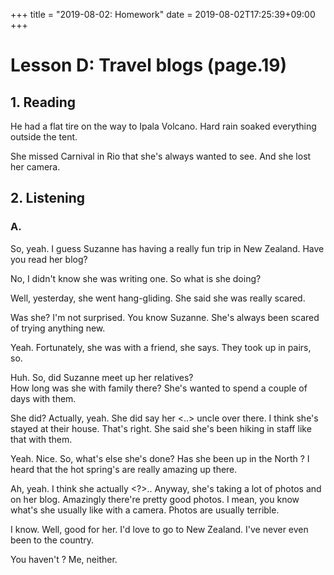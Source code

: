 +++
title =  "2019-08-02: Homework"
date = 2019-08-02T17:25:39+09:00
+++

# Lesson D: Travel blogs (page.19)

## 1. Reading

He had a flat tire on the way to Ipala Volcano.
Hard rain soaked everything outside the tent.

She missed Carnival in Rio that she's always wanted to see.
And she lost her camera.

## 2. Listening

### A.

So, yeah.
I guess Suzanne has having a really fun trip in New Zealand.
Have you read her blog?

No, I didn't know she was writing one.
So what is she doing?

Well, yesterday, she went hang-gliding.
She said she was really scared.

Was she?
I'm not surprised.
You know Suzanne.
She's always been scared of trying anything new.

Yeah.
Fortunately, she was with a friend, she says.
They took up in pairs, so.

Huh.
So, did Suzanne meet up her relatives?  
How long was she with family there?
She's wanted to spend a couple of days with them.

She did?
Actually, yeah.
She did say her <..> uncle over there.
I think she's stayed at their house.
That's right.
She said she's been hiking in staff like that with them.

Yeah. Nice.
So, what's else she's done?
Has she been up in the North ?
I heard that the hot spring's are really amazing up there.

Ah, yeah.
I think she actually <?>..
Anyway, she's taking a lot of photos and on her blog.
Amazingly there're pretty good photos.
I mean, you know what's she usually like with a camera.
Photos are usually terrible.

I know.
Well, good for her.
I'd love to go to New Zealand.
I've never even been to the country.

You haven't ?
Me, neither.




